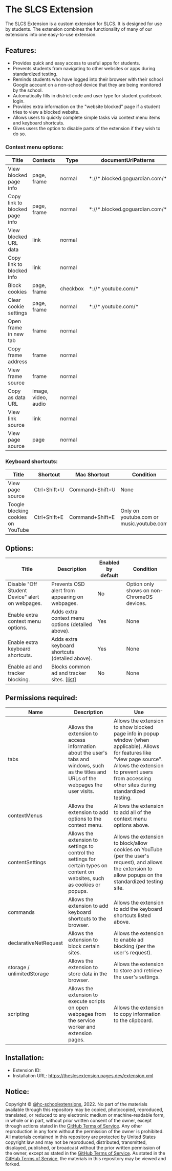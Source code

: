 # The SLCS Extension

The SLCS Extension is a custom extension for SLCS. It is designed for use by students. The extension combines the functionality of many of our extensions into one easy-to-use extension.

## Features:
- Provides quick and easy access to useful apps for students.
- Prevents students from navigating to other websites or apps during standardized testing.
- Reminds students who have logged into their browser with their school Google account on a non-school device that they are being monitored by the school.
- Automatically fills in district code and user type for student gradebook login.
- Provides extra information on the "website blocked" page if a student tries to view a blocked website.
- Allows users to quickly complete simple tasks via context menu items and keyboard shortcuts.
- Gives users the option to disable parts of the extension if they wish to do so.

### Context menu options:

| Title | Contexts | Type | documentUrlPatterns | targetUrlPatterns |
| --------------- | --------------- | --------------- | --------------- | --------------- |
| View blocked page info | page, frame | normal | \*://\*.blocked.goguardian.com/\* |
| Copy link to blocked page info | page, frame | normal | \*://\*.blocked.goguardian.com/\* |
| View blocked URL data | link | normal | | \*://\*.blocked.goguardian.com/\* |
| Copy link to blocked info | link | normal | | \*://\*.blocked.goguardian.com/\* |
| Block cookies | page, frame | checkbox | \*://\*.youtube.com/\* |
| Clear cookie settings | page, frame | normal | \*://\*.youtube.com/\* |
| Open frame in new tab | frame | normal |
| Copy frame address | frame | normal |
| View frame source | frame | normal |
| Copy as data URL | image, video, audio | normal |
| View link source | link | normal |
| View page source | page | normal |

### Keyboard shortcuts: 

| Title | Shortcut | Mac Shortcut | Condition |
| --------------- | --------------- | --------------- | --------------- |
| View page source | Ctrl+Shift+U | Command+Shift+U | None |
| Toogle blocking cookies on YouTube | Ctrl+Shift+E | Command+Shift+E | Only on youtube.com or music.youtube.com

## Options: 
| Title | Description | Enabled by default | Condition |
| ----- | ----------- | ------------------ | --------- |
| Disable "Off Student Device" alert on webpages. | Prevents OSD alert from appearing on webpages. | No | Option only shows on non-ChromeOS devices. |
| Enable extra context menu options. | Adds extra context menu options (detailed above). | Yes | None |
| Enable extra keyboard shortcuts. | Adds extra keyboard shortcuts (detailed above). | Yes | None |
| Enable ad and tracker blocking. | Blocks common ad and tracker sites. [[list](https://github.com/hc-schoolextensions/the-slcs-extension/blob/data/adblockfilters.txt)] | No | None |


## Permissions required:
| Name | Description | Use |
| --------------- | --------------- | --------------- |
| tabs | Allows the extension to access information about the user's tabs and windows, such as the titles and URLs of the webpages the user visits. | Allows the extension to show blocked page info in popup window (when applicable). Allows for features like "view page source". Allows the extension to prevent users from accessing other sites during standardized testing. |
| contextMenus | Allows the extension to add options to the context menu. | Allows the extension to add all of the context menu options above. |
| contentSettings | Allows the extension to settings to control the settings for certain types on content on websites, such as cookies or popups. | Allows the extension to block/allow cookies on YouTube (per the user's request), and allows the extension to allow popups on the standardized testing site. |
| commands | Allows the extension to add keyboard shortcuts to the browser. | Allows the extension to add the keyboard shortcuts listed above. |
| declarativeNetRequest | Allows the extension to block certain sites. | Allows the extension to enable ad blocking (per the user's request). |
| storage / unlimitedStorage | Allows the extension to store data in the browser. | Allows the extension to store and retrieve the user's settings. |
| scripting | Allows the extension to execute scripts on open webpages from the service worker and extension pages. | Allows the extension to copy information to the clipboard. |

## Installation:
- Extension ID: 
- Installation URL: https://theslcsextension.pages.dev/extension.xml

## Notice:

Copyright © [@hc-schoolextensions](https://github.com/hc-schoolextensions/ '@hc-schoolextensions'), 2022. No part of the materials available through this repository may be copied, photocopied, reproduced, translated, or reduced to any electronic medium or machine-readable form, in whole or in part, without prior written consent of the owner, except through actions stated in the [GitHub Terms of Service](https://docs.github.com/en/site-policy/github-terms/github-terms-of-service#5-license-grant-to-other-users). Any other reproduction in any form without the permission of the owner is prohibited. All materials contained in this repository are protected by United States copyright law and may not be reproduced, distributed, transmitted, displayed, published, or broadcast without the prior written permission of the owner, except as stated in the [GitHub Terms of Service](https://docs.github.com/en/site-policy/github-terms/github-terms-of-service#5-license-grant-to-other-users). As stated in the [GitHub Terms of Service](https://docs.github.com/en/site-policy/github-terms/github-terms-of-service#5-license-grant-to-other-users), the materials in this repository may be viewed and forked.